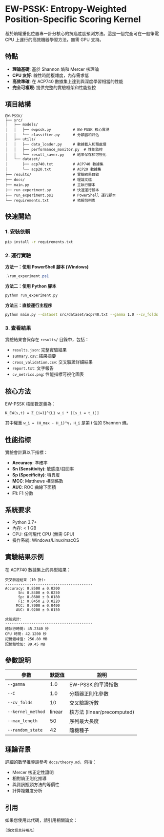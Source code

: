 # EW-PSSK: Entropy-Weighted Position-Specific Scoring Kernel

基於熵權重化位置專一計分核心的抗癌胜肽預測方法。這是一個完全可在一般筆電 CPU 上運行的高效機器學習方法，無需 GPU 支持。

## 特點

- **理論基礎**: 基於 Shannon 熵和 Mercer 核理論
- **CPU 友好**: 線性時間複雜度，內存需求低
- **高效準確**: 在 ACP740 數據集上達到與深度學習相當的性能
- **完全可複現**: 提供完整的實驗框架和性能監控

## 項目結構

```
EW-PSSK/
├── src/
│   ├── models/
│   │   ├── ewpssk.py          # EW-PSSK 核心實現
│   │   └── classifier.py      # 分類器和評估
│   ├── utils/
│   │   ├── data_loader.py     # 數據載入和預處理
│   │   ├── performance_monitor.py  # 性能監控
│   │   └── result_saver.py    # 結果保存和可視化
│   └── dataset/
│       ├── acp740.txt         # ACP740 數據集
│       └── acp20.txt          # ACP20 數據集
├── results/                   # 實驗結果目錄
├── docs/                      # 理論文檔
├── main.py                    # 主執行腳本
├── run_experiment.py          # 快速運行腳本
├── run_experiment.ps1         # PowerShell 運行腳本
└── requirements.txt           # 依賴包列表
```

## 快速開始

### 1. 安裝依賴

```bash
pip install -r requirements.txt
```

### 2. 運行實驗

**方法一：使用 PowerShell 腳本 (Windows)**
```powershell
.\run_experiment.ps1
```

**方法二：使用 Python 腳本**
```bash
python run_experiment.py
```

**方法三：直接運行主程序**
```bash
python main.py --dataset src/dataset/acp740.txt --gamma 1.0 --cv_folds 10
```

### 3. 查看結果

實驗結果會保存在 `results/` 目錄中，包括：
- `results.json`: 完整實驗結果
- `summary.csv`: 結果摘要
- `cross_validation.csv`: 交叉驗證詳細結果
- `report.txt`: 文字報告
- `cv_metrics.png`: 性能指標可視化圖表

## 核心方法

EW-PSSK 核函數定義為：

```
K_EW(s,t) = Σ_{i=1}^{L} w_i * [[s_i = t_i]]
```

其中權重 `w_i = (H_max - H_i)^γ`，`H_i` 是第 i 位的 Shannon 熵。

## 性能指標

實驗會計算以下指標：
- **Accuracy**: 準確率
- **Sn (Sensitivity)**: 敏感度/召回率
- **Sp (Specificity)**: 特異度
- **MCC**: Matthews 相關係數
- **AUC**: ROC 曲線下面積
- **F1**: F1 分數

## 系統要求

- Python 3.7+
- 內存: < 1 GB
- CPU: 任何現代 CPU (無需 GPU)
- 操作系統: Windows/Linux/macOS

## 實驗結果示例

在 ACP740 數據集上的典型結果：
```
交叉驗證結果 (10 折):
----------------------------------------
Accuracy: 0.8500 ± 0.0200
      Sn: 0.8400 ± 0.0250
      Sp: 0.8600 ± 0.0180
      F1: 0.8450 ± 0.0220
     MCC: 0.7000 ± 0.0400
     AUC: 0.9200 ± 0.0150

效能統計:
----------------------------------------
總執行時間: 45.2340 秒
CPU 時間: 42.1200 秒
記憶體峰值: 256.80 MB
記憶體增加: 89.45 MB
```

## 參數說明

| 參數 | 默認值 | 說明 |
|------|--------|------|
| `--gamma` | 1.0 | EW-PSSK 的平滑指數 |
| `--C` | 1.0 | 分類器正則化參數 |
| `--cv_folds` | 10 | 交叉驗證折數 |
| `--kernel_method` | linear | 核方法 (linear/precomputed) |
| `--max_length` | 50 | 序列最大長度 |
| `--random_state` | 42 | 隨機種子 |

## 理論背景

詳細的數學推導請參考 `docs/theory.md`，包括：
- Mercer 核正定性證明
- 相對熵正則化推導
- 與資訊瓶頸方法的等價性
- 計算複雜度分析

## 引用

如果您使用此代碼，請引用相關論文：
```
[論文信息待補充]
```